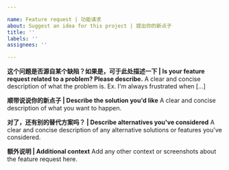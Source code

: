 ```yaml
---

name: Feature request | 功能请求
about: Suggest an idea for this project | 提出你的新点子
title: ''
labels: ''
assignees: ''

---
```


**这个问题是否源自某个缺陷？如果是，可于此处描述一下 | Is your feature request related to a problem? Please describe.**
A clear and concise description of what the problem is. Ex. I'm always frustrated when [...]

**顺带说说你的新点子 | Describe the solution you'd like**
A clear and concise description of what you want to happen.

**对了，还有别的替代方案吗？ | Describe alternatives you've considered**
A clear and concise description of any alternative solutions or features you've considered.

**额外说明 | Additional context**
Add any other context or screenshots about the feature request here.
